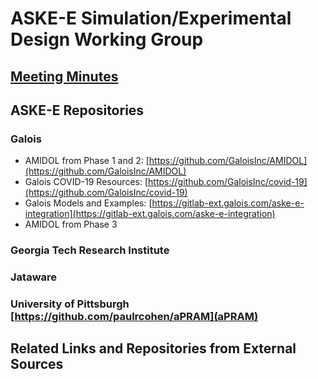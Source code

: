 # ASKE-E Simulation/Experimental Design Working Group

## [Meeting Minutes](https://github.com/DARPA-ASKE/ASKE-E-Simulation-WG/tree/main/Meeting_Minutes)

## ASKE-E Repositories

### Galois

* AMIDOL from Phase 1 and 2: [https://github.com/GaloisInc/AMIDOL](https://github.com/GaloisInc/AMIDOL)
* Galois COVID-19 Resources: [https://github.com/GaloisInc/covid-19](https://github.com/GaloisInc/covid-19)
* Galois Models and Examples: [https://gitlab-ext.galois.com/aske-e-integration](https://gitlab-ext.galois.com/aske-e-integration)
* AMIDOL from Phase 3 []()

### Georgia Tech Research Institute

### Jataware

### University of Pittsburgh [https://github.com/paulrcohen/aPRAM](aPRAM)

## Related Links and Repositories from External Sources
